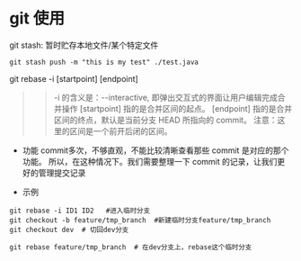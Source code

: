 # git 使用



git stash: 暂时贮存本地文件/某个特定文件

``` shell
git stash push -m "this is my test" ./test.java   
```





git rebase -i [startpoint] [endpoint]


>> -i 的含义是：--interactive, 即弹出交互式的界面让用户编辑完成合并操作
>> [startpoint] 指的是合并区间的起点。
>> [endpoint] 指的是合并区间的终点，默认是当前分支 HEAD 所指向的 commit。
>> 注意：这里的区间是一个前开后闭的区间。

* 功能
commit多次，不够直观，不能比较清晰查看那些 commit 是对应的那个功能。
所以，在这种情况下。我们需要整理一下 commit 的记录，让我们更好的管理提交记录

* 示例

```shell
git rebase -i ID1 ID2   #进入临时分支
git checkout -b feature/tmp_branch  #新建临时分支feature/tmp_branch
git checkout dev  # 切回dev分支

git rebase feature/tmp_branch  # 在dev分支上，rebase这个临时分支


```







